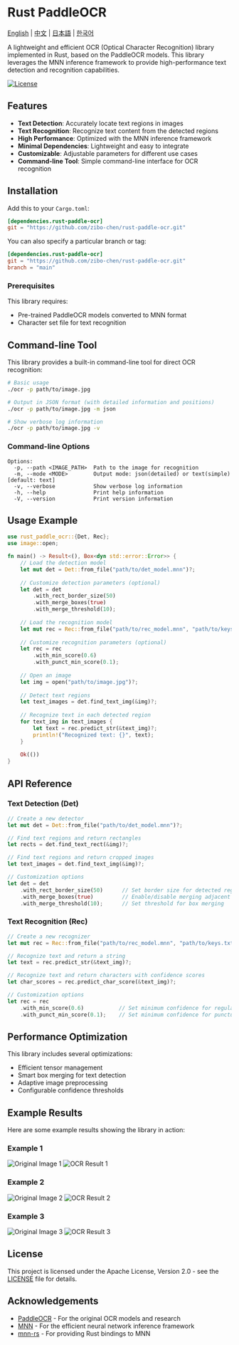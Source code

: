 # Rust PaddleOCR

[English](README.md) | [中文](README.zh.md) | [日本語](README.ja.md) | [한국어](README.ko.md)

A lightweight and efficient OCR (Optical Character Recognition) library implemented in Rust, based on the PaddleOCR models. This library leverages the MNN inference framework to provide high-performance text detection and recognition capabilities.

[![License](https://img.shields.io/badge/license-Apache%202.0-blue.svg)](LICENSE)

## Features

- **Text Detection**: Accurately locate text regions in images
- **Text Recognition**: Recognize text content from the detected regions
- **High Performance**: Optimized with the MNN inference framework
- **Minimal Dependencies**: Lightweight and easy to integrate
- **Customizable**: Adjustable parameters for different use cases
- **Command-line Tool**: Simple command-line interface for OCR recognition

## Installation

Add this to your `Cargo.toml`:

```toml
[dependencies.rust-paddle-ocr]
git = "https://github.com/zibo-chen/rust-paddle-ocr.git"
```

You can also specify a particular branch or tag:

```toml
[dependencies.rust-paddle-ocr]
git = "https://github.com/zibo-chen/rust-paddle-ocr.git"
branch = "main"
```

### Prerequisites

This library requires:
- Pre-trained PaddleOCR models converted to MNN format
- Character set file for text recognition

## Command-line Tool

This library provides a built-in command-line tool for direct OCR recognition:

```bash
# Basic usage
./ocr -p path/to/image.jpg

# Output in JSON format (with detailed information and positions)
./ocr -p path/to/image.jpg -m json

# Show verbose log information
./ocr -p path/to/image.jpg -v
```

### Command-line Options

```
Options:
  -p, --path <IMAGE_PATH>  Path to the image for recognition
  -m, --mode <MODE>        Output mode: json(detailed) or text(simple) [default: text]
  -v, --verbose            Show verbose log information
  -h, --help               Print help information
  -V, --version            Print version information
```

## Usage Example

```rust
use rust_paddle_ocr::{Det, Rec};
use image::open;

fn main() -> Result<(), Box<dyn std::error::Error>> {
    // Load the detection model
    let mut det = Det::from_file("path/to/det_model.mnn")?;
    
    // Customize detection parameters (optional)
    let det = det
        .with_rect_border_size(50)
        .with_merge_boxes(true)
        .with_merge_threshold(10);
    
    // Load the recognition model
    let mut rec = Rec::from_file("path/to/rec_model.mnn", "path/to/keys.txt")?;
    
    // Customize recognition parameters (optional)
    let rec = rec
        .with_min_score(0.6)
        .with_punct_min_score(0.1);
    
    // Open an image
    let img = open("path/to/image.jpg")?;
    
    // Detect text regions
    let text_images = det.find_text_img(&img)?;
    
    // Recognize text in each detected region
    for text_img in text_images {
        let text = rec.predict_str(&text_img)?;
        println!("Recognized text: {}", text);
    }
    
    Ok(())
}
```

## API Reference

### Text Detection (Det)

```rust
// Create a new detector
let mut det = Det::from_file("path/to/det_model.mnn")?;

// Find text regions and return rectangles
let rects = det.find_text_rect(&img)?;

// Find text regions and return cropped images
let text_images = det.find_text_img(&img)?;

// Customization options
let det = det
    .with_rect_border_size(50)      // Set border size for detected regions
    .with_merge_boxes(true)         // Enable/disable merging adjacent boxes
    .with_merge_threshold(10);      // Set threshold for box merging
```

### Text Recognition (Rec)

```rust
// Create a new recognizer
let mut rec = Rec::from_file("path/to/rec_model.mnn", "path/to/keys.txt")?;

// Recognize text and return a string
let text = rec.predict_str(&text_img)?;

// Recognize text and return characters with confidence scores
let char_scores = rec.predict_char_score(&text_img)?;

// Customization options
let rec = rec
    .with_min_score(0.6)           // Set minimum confidence for regular characters
    .with_punct_min_score(0.1);    // Set minimum confidence for punctuation
```

## Performance Optimization

This library includes several optimizations:
- Efficient tensor management
- Smart box merging for text detection
- Adaptive image preprocessing
- Configurable confidence thresholds

## Example Results

Here are some example results showing the library in action:

### Example 1
![Original Image 1](res/1.png)
![OCR Result 1](res/1_ocr_result.png)

### Example 2
![Original Image 2](res/2.png)
![OCR Result 2](res/2_ocr_result.png)

### Example 3
![Original Image 3](res/3.png)
![OCR Result 3](res/3_ocr_result.png)

## License

This project is licensed under the Apache License, Version 2.0 - see the [LICENSE](LICENSE) file for details.

## Acknowledgements

- [PaddleOCR](https://github.com/PaddlePaddle/PaddleOCR) - For the original OCR models and research
- [MNN](https://github.com/alibaba/MNN) - For the efficient neural network inference framework
- [mnn-rs](https://github.com/aftershootco/mnn-rs) - For providing Rust bindings to MNN
